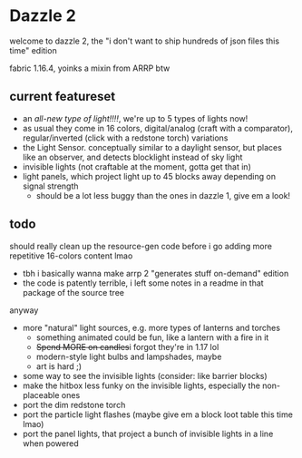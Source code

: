 Dazzle 2
========

welcome to dazzle 2, the "i don't want to ship hundreds of json files this time" edition

fabric 1.16.4, yoinks a mixin from ARRP btw

## current featureset

* an *all-new type of light!!!!*, we're up to 5 types of lights now!
* as usual they come in 16 colors, digital/analog (craft with a comparator), regular/inverted (click with a redstone torch) variations
* the Light Sensor. conceptually similar to a daylight sensor, but places like an observer, and detects blocklight instead of sky light
* invisible lights (not craftable at the moment, gotta get that in)
* light panels, which project light up to 45 blocks away depending on signal strength
  * should be a lot less buggy than the ones in dazzle 1, give em a look!

## todo

should really clean up the resource-gen code before i go adding more repetitive 16-colors content lmao
* tbh i basically wanna make arrp 2 "generates stuff on-demand" edition
* the code is patently terrible, i left some notes in a readme in that package of the source tree

anyway

* more "natural" light sources, e.g. more types of lanterns and torches
  * something animated could be fun, like a lantern with a fire in it
  * ~~Spend MORE on candles~~i forgot they're in 1.17 lol
  * modern-style light bulbs and lampshades, maybe
  * art is hard ;)
* some way to see the invisible lights (consider: like barrier blocks)
* make the hitbox less funky on the invisible lights, especially the non-placeable ones
* port the dim redstone torch
* port the particle light flashes (maybe give em a block loot table this time lmao) 
* port the panel lights, that project a bunch of invisible lights in a line when powered
